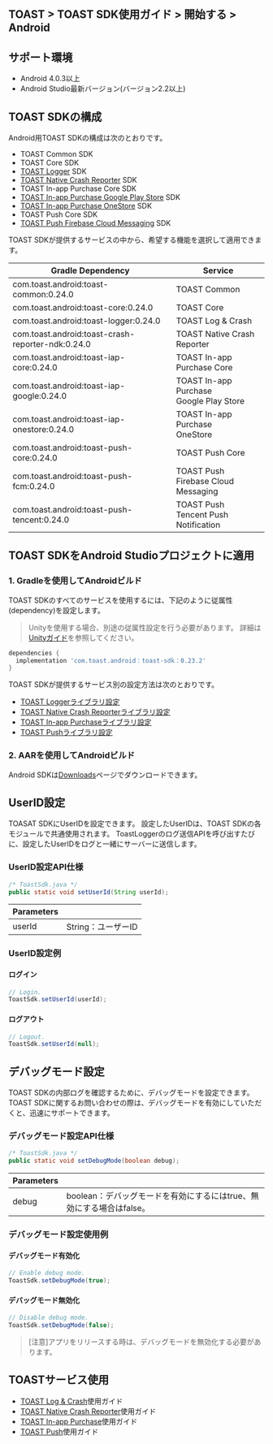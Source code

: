 ## TOAST > TOAST SDK使用ガイド > 開始する > Android

## サポート環境

* Android 4.0.3以上
* Android Studio最新バージョン(バージョン2.2以上)

## TOAST SDKの構成

Android用TOAST SDKの構成は次のとおりです。

* TOAST Common SDK
* TOAST Core SDK
* [TOAST Logger](./log-collector-android) SDK
* [TOAST Native Crash Reporter](./log-collector-ndk) SDK
* TOAST In-app Purchase Core SDK
* [TOAST In-app Purchase Google Play Store](./iap-android) SDK
* [TOAST In-app Purchase OneStore](./iap-android) SDK
* TOAST Push Core SDK
* [TOAST Push Firebase Cloud Messaging](./push-android) SDK

TOAST SDKが提供するサービスの中から、希望する機能を選択して適用できます。

| Gradle Dependency | Service |
| --- | --- |
| com.toast.android:toast-common:0.24.0       | TOAST Common      |
| com.toast.android:toast-core:0.24.0         | TOAST Core        |
| com.toast.android:toast-logger:0.24.0       | TOAST Log & Crash |
| com.toast.android:toast-crash-reporter-ndk:0.24.0       | TOAST Native Crash Reporter |
| com.toast.android:toast-iap-core:0.24.0     | TOAST In-app Purchase Core |
| com.toast.android:toast-iap-google:0.24.0   | TOAST In-app Purchase <br>Google Play Store |
| com.toast.android:toast-iap-onestore:0.24.0 | TOAST In-app Purchase <br>OneStore |
| com.toast.android:toast-push-core:0.24.0    | TOAST Push Core   |
| com.toast.android:toast-push-fcm:0.24.0    | TOAST Push <br>Firebase Cloud Messaging |
| com.toast.android:toast-push-tencent:0.24.0    | TOAST Push <br>Tencent Push Notification |

## TOAST SDKをAndroid Studioプロジェクトに適用

### 1. Gradleを使用してAndroidビルド

TOAST SDKのすべてのサービスを使用するには、下記のように従属性(dependency)を設定します。

> Unityを使用する場合、別途の従属性設定を行う必要があります。
> 詳細は[Unityガイド](./getting-started-unity/#android)を参照してください。

```groovy
dependencies {
  implementation 'com.toast.android：toast-sdk：0.23.2'
}
```

TOAST SDKが提供するサービス別の設定方法は次のとおりです。

- [TOAST Loggerライブラリ設定](./log-collector-android/#_1)
- [TOAST Native Crash Reporterライブラリ設定](./log-collector-ndk/#_1)
- [TOAST In-app Purchaseライブラリ設定](./iap-android/#_2)
- [TOAST Pushライブラリ設定](./push-android/#_2)

### 2. AARを使用してAndroidビルド

Android SDKは[Downloads](../../../Download/#toast-sdk)ページでダウンロードできます。

## UserID設定

TOASAT SDKにUserIDを設定できます。
設定したUserIDは、TOAST SDKの各モジュールで共通使用されます。
ToastLoggerのログ送信APIを呼び出すたびに、設定したUserIDをログと一緒にサーバーに送信します。

### UserID設定API仕様

```java
/* ToastSdk.java */
public static void setUserId(String userId);
```

| Parameters | |
| -- | -- |
| userId | String：ユーザーID|

### UserID設定例

#### ログイン

```java
// Login.
ToastSdk.setUserId(userId);
```

#### ログアウト

```java
// Logout.
ToastSdk.setUserId(null);
```

## デバッグモード設定

TOAST SDKの内部ログを確認するために、デバッグモードを設定できます。
TOAST SDKに関するお問い合わせの際は、デバッグモードを有効にしていただくと、迅速にサポートできます。

### デバッグモード設定API仕様

```java
/* ToastSdk.java */
public static void setDebugMode(boolean debug);
```

| Parameters | |
| -- | -- |
| debug | boolean：デバッグモードを有効にするにはtrue、無効にする場合はfalse。|

### デバッグモード設定使用例

#### デバッグモード有効化

```java
// Enable debug mode.
ToastSdk.setDebugMode(true);
```

#### デバッグモード無効化

```java
// Disable debug mode.
ToastSdk.setDebugMode(false);
```

> [注意]アプリをリリースする時は、デバッグモードを無効化する必要があります。

## TOASTサービス使用

* [TOAST Log & Crash](./log-collector-android)使用ガイド
* [TOAST Native Crash Reporter](./log-collector-ndk)使用ガイド
* [TOAST In-app Purchase](./iap-android)使用ガイド
* [TOAST Push](./push-android)使用ガイド
